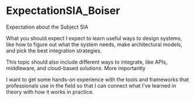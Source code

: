# ExpectationSIA_Boiser
Expectation about the Subject SIA

What you should expect I expect to learn useful ways to design systems, like how to figure out what the system needs, make architectural models, and pick the best integration strategies.

This topic should also include different ways to integrate, like APIs, middleware, and cloud-based solutions. More importantly

I want to get some hands-on experience with the tools and frameworks that professionals use in the field so that I can connect what I've learned in theory with how it works in practice.

